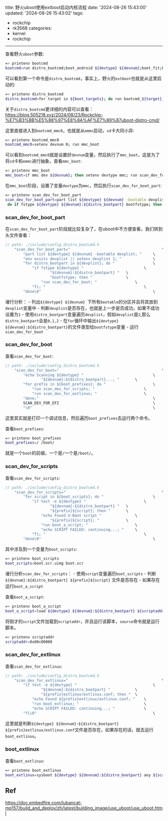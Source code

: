 title: 野火uboot使用extboot启动内核流程
date: '2024-08-26 15:43:00'
updated: '2024-08-26 15:43:02'
tags:
  - rockchip
  - rk3568
categories:
  - kernel
  - rockchip
---
查看野火`uboot`参数:

```bash
=> printenv bootcmd
bootcmd=run distro_bootcmd;boot_android ${devtype} ${devnum};boot_fit;bootrkp;
```

可以看到第一个命令是`distro_bootcmd`，事实上，野火的`extboot`也就是从这里启动的:

```bash
=> printenv distro_bootcmd 
distro_bootcmd=for target in ${boot_targets}; do run bootcmd_${target}; done
```

关于`distro_bootcmd`更详细的内容可以查看：https://blog.505218.xyz/2024/08/23/Rockchip-%E7%B3%BB%E5%88%97%E8%8A%AF%E7%89%87uboot-distro-cmd/

这里直接进入到`bootcmd_mmc0`，也就是从`emmc`启动，`sd`卡大同小异:

```bash
=> printenv bootcmd_mmc0
bootcmd_mmc0=setenv devnum 0; run mmc_boot
```

可以看到`bootcmd_mmc0`就是设置好`devnum`变量，然后执行了`mmc_boot`，这是为了将`sd`卡和`emmc`进行抽象，查看`mmc_boot`:

```bash
=> printenv mmc_boot
mmc_boot=if mmc dev ${devnum}; then setenv devtype mmc; run scan_dev_for_boot_part; fi
```

在`mmc_boot`阶段，设置了变量`devtype`为`mmc`，然后执行`scan_dev_for_boot_part`:

```bash
=> printenv scan_dev_for_boot_part
scan_dev_for_boot_part=part list ${devtype} ${devnum} -bootable devplist; env exists devplist || setenv devplist 1; for distro_bootpart in ${devplist};
 do if fstype ${devtype} ${devnum}:${distro_bootpart} bootfstype; then run scan_dev_for_boot; fi; done
```

### scan_dev_for_boot_part

在`scan_dev_for_boot_part`阶段就比较复杂了，在uboot中不方便查看，我们转到头文件查看：

```c
// path: ./include/config_distro_bootcmd.h
	"scan_dev_for_boot_part="                                         \
		"part list ${devtype} ${devnum} -bootable devplist; "     \
		"env exists devplist || setenv devplist 1; "              \
		"for distro_bootpart in ${devplist}; do "                 \
			"if fstype ${devtype} "                           \
					"${devnum}:${distro_bootpart} "   \
					"bootfstype; then "               \
				"run scan_dev_for_boot; "                 \
			"fi; "                                            \
		"done\0"                                                  \
```

诸行分析：
    - 列出`${devtype} ${devnum} `下所有`bootable`的分区并且将其放到`devplist`变量中
    - 判断`devplist`是否存在，也就是上一步是否成功，如果不成功设置为`1`
    - 使用`distro_bootpart`变量遍历`devplist`，假如`devplist`是`2`,那么`distro_bootpart`会是`0,1,2`
    - 在`for`循环中输出`${devtype} ${devnum}:${distro_bootpart}`的文件类型给`bootfstype`变量
    - 运行`scan_dev_for_boot`

### scan_dev_for_boot

查看`scan_dev_for_boot`:

```c
// path: ./include/config_distro_bootcmd.h
	"scan_dev_for_boot="                                              \
		"echo Scanning ${devtype} "                               \
				"${devnum}:${distro_bootpart}...; "       \
		"for prefix in ${boot_prefixes}; do "                     \
			"run scan_dev_for_scripts; "                      \
			"run scan_dev_for_extlinux; "                     \
		"done;"                                                   \
		SCAN_DEV_FOR_EFI                                          \
		"\0"                                                      \
```

这里其实就是打印一个调试信息，然后遍历`boot_prefixes`去运行两个命令。

查看`boot_prefixes`:

```bash
=> printenv boot_prefixes 
boot_prefixes=/ /boot/
```

就是一个`boot`的前缀，一个是`/`一个是`/boot/`。

### scan_dev_for_scripts

查看`scan_dev_for_scripts`:

```c
// path: ./include/config_distro_bootcmd.h
	"scan_dev_for_scripts="                                           \
		"for script in ${boot_scripts}; do "                      \
			"if test -e ${devtype} "                          \
					"${devnum}:${distro_bootpart} "   \
					"${prefix}${script}; then "       \
				"echo Found U-Boot script "               \
					"${prefix}${script}; "            \
				"run boot_a_script; "                     \
				"echo SCRIPT FAILED: continuing...; "     \
			"fi; "                                            \
		"done\0"                                                  \
```

其中涉及到一个变量为`boot_scripts`:

```bash
=> printenv boot_scripts 
boot_scripts=boot.scr.uimg boot.scr
```

诸行分析`scan_dev_for_scripts`：
    - 使用`script`变量遍历`boot_scripts`
    - 判断`${devnum}:${distro_bootpart} ${prefix}${script}` 文件是否存在
    - 如果存在运行`boot_a_script`

查看`boot_a_script`:

```bash
=> printenv boot_a_script 
boot_a_script=load ${devtype} ${devnum}:${distro_bootpart} ${scriptaddr} ${prefix}${script}; source ${scriptaddr}
```

将刚才的`script`文件加载到`scriptaddr`，并且运行该脚本，`source`命令就是运行脚本。

```bash
=> printenv scriptaddr
scriptaddr=0x00c00000
```

### scan_dev_for_extlinux

查看`scan_dev_for_extlinux`:

```c
// path: ./include/config_distro_bootcmd.h
	"scan_dev_for_extlinux="                                          \
		"if test -e ${devtype} "                                  \
				"${devnum}:${distro_bootpart} "           \
				"${prefix}extlinux/extlinux.conf; then "  \
			"echo Found ${prefix}extlinux/extlinux.conf; "    \
			"run boot_extlinux; "                             \
			"echo SCRIPT FAILED: continuing...; "             \
		"fi\0"                                                    \
```

这里就是判断`${devtype} ${devnum}:${distro_bootpart} ${prefix}extlinux/extlinux.conf`文件是否存在，如果存在的话，就去运行`boot_extlinux`。

### boot_extlinux

查看`boot_extlinux`:

```bash
=> printenv boot_extlinux 
boot_extlinux=sysboot ${devtype} ${devnum}:${distro_bootpart} any ${scriptaddr} ${prefix}extlinux/extlinux.conf
```

## Ref

https://doc.embedfire.com/lubancat-mp157/build_and_deploy/zh/latest/building_image/use_uboot/use_uboot.html